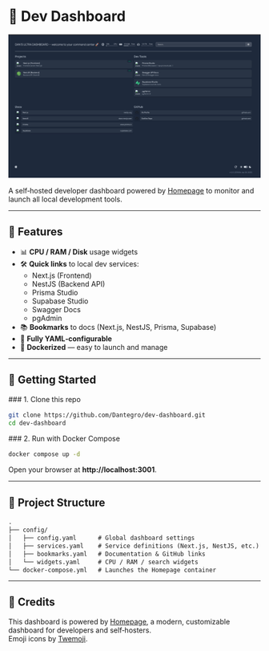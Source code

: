 # 🧠 Dev Dashboard

![Dashboard Screenshot](screenshot.png)

A self‑hosted developer dashboard powered by [Homepage](https://gethomepage.dev) to monitor and launch all local development tools.

---

## 🧰 Features

- 📊 **CPU / RAM / Disk** usage widgets  
- 🛠 **Quick links** to local dev services:  
  - Next.js (Frontend)  
  - NestJS (Backend API)  
  - Prisma Studio  
  - Supabase Studio  
  - Swagger Docs  
  - pgAdmin  
- 📚 **Bookmarks** to docs (Next.js, NestJS, Prisma, Supabase)  
- 📂 **Fully YAML‑configurable**  
- 🐳 **Dockerized** — easy to launch and manage

---

## 🚀 Getting Started

### 1. Clone this repo
```bash
git clone https://github.com/Dantegro/dev-dashboard.git
cd dev-dashboard
```

### 2. Run with Docker Compose
```bash
docker compose up -d
```
Open your browser at **http://localhost:3001**.

---

## 🧾 Project Structure
```text
.
├── config/
│   ├── config.yaml      # Global dashboard settings
│   ├── services.yaml    # Service definitions (Next.js, NestJS, etc.)
│   ├── bookmarks.yaml   # Documentation & GitHub links
│   └── widgets.yaml     # CPU / RAM / search widgets
└── docker-compose.yml   # Launches the Homepage container
```

---

## 🧠 Credits

This dashboard is powered by [Homepage](https://gethomepage.dev), a modern, customizable dashboard for developers and self‑hosters.  
Emoji icons by [Twemoji](https://twemoji.twitter.com/).
